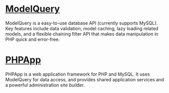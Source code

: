 # [ModelQuery](https://github.com/tomsisk/phpapp/wiki/ModelQuery) #

ModelQuery is a easy-to-use database API (currently supports MySQL).  Key features include data validation, model caching, lazy loading related models, and a flexible chaining filter API that makes data manipulation in PHP quick and error-free.

# [PHPApp](https://github.com/tomsisk/phpapp/wiki/PHPApp) #

PHPApp is a web application framework for PHP and MySQL. It uses ModelQuery for data access, and provides shared application services and a powerful administration site builder.
